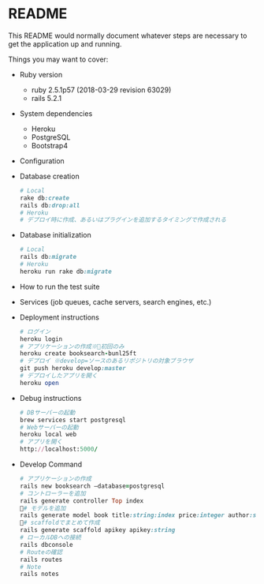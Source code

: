 # README

This README would normally document whatever steps are necessary to get the
application up and running.

Things you may want to cover:

* Ruby version

  * ruby 2.5.1p57 (2018-03-29 revision 63029)
  * rails 5.2.1

* System dependencies

  * Heroku
  * PostgreSQL
  * Bootstrap4

* Configuration

* Database creation

  ``` ruby
  # Local
  rake db:create
  rails db:drop:all
  # Heroku
  # デプロイ時に作成、あるいはプラグインを追加するタイミングで作成される
  ```

* Database initialization

  ``` ruby
  # Local
  rails db:migrate
  # Heroku
  heroku run rake db:migrate
  ```

* How to run the test suite

* Services (job queues, cache servers, search engines, etc.)

* Deployment instructions

  ``` ruby
  # ログイン
  heroku login
  # アプリケーションの作成※初回のみ
  heroku create booksearch-bunl25ft
  # デプロイ ※develop=ソースのあるリポジトリの対象ブラウザ
  git push heroku develop:master
  # デプロイしたアプリを開く
  heroku open
  ```

* Debug instructions

  ``` ruby
  # DBサーバーの起動
  brew services start postgresql
  # Webサーバーの起動
  heroku local web
  # アプリを開く
  http://localhost:5000/
  ```

* Develop Command

  ``` ruby
  # アプリケーションの作成
  rails new booksearch —database=postgresql
  # コントローラーを追加
  rails generate controller Top index
  # モデルを追加
  rails generate model book title:string:index price:integer author:string publisher:string isbn:string caption:string sales_date:string item_url:string largeimage_url:string
  # scaffoldでまとめて作成
  rails generate scaffold apikey apikey:string
  # ローカルDBへの接続
  rails dbconsole
  # Routeの確認
  rails routes
  # Note
  rails notes
  ```
